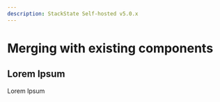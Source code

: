 ```yaml
---
description: StackState Self-hosted v5.0.x
---
```


# Merging with existing components

## Lorem Ipsum

Lorem Ipsum